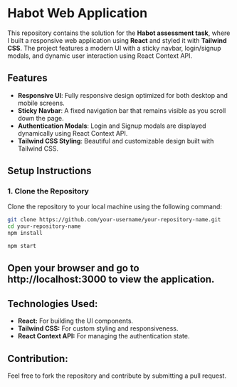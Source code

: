 # Habot Web Application

This repository contains the solution for the **Habot assessment task**, where I built a responsive web application using **React** and styled it with **Tailwind CSS**. The project features a modern UI with a sticky navbar, login/signup modals, and dynamic user interaction using React Context API.

## Features

- **Responsive UI**: Fully responsive design optimized for both desktop and mobile screens.
- **Sticky Navbar**: A fixed navigation bar that remains visible as you scroll down the page.
- **Authentication Modals**: Login and Signup modals are displayed dynamically using React Context API.
- **Tailwind CSS Styling**: Beautiful and customizable design built with Tailwind CSS.

## Setup Instructions

### 1. Clone the Repository  
Clone the repository to your local machine using the following command:
```bash
git clone https://github.com/your-username/your-repository-name.git
cd your-repository-name
npm install

npm start
```


## Open your browser and go to http://localhost:3000 to view the application.

## Technologies Used:

- **React:** For building the UI components.
- **Tailwind CSS:** For custom styling and responsiveness.
- **React Context API:** For managing the authentication state.


## Contribution:
Feel free to fork the repository and contribute by submitting a pull request.
